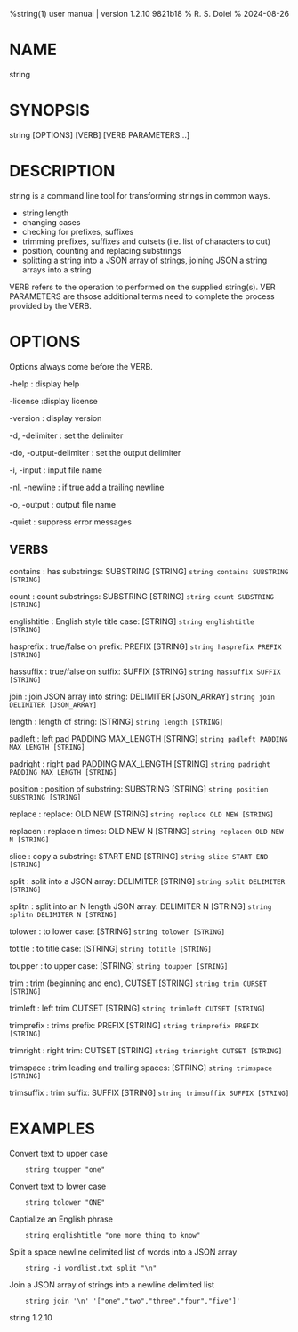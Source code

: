 %string(1) user manual | version 1.2.10 9821b18
% R. S. Doiel
% 2024-08-26

# NAME

string

# SYNOPSIS

string [OPTIONS] [VERB] [VERB PARAMETERS...]

# DESCRIPTION

string is a command line tool for transforming strings in common ways.

- string length
- changing cases
- checking for prefixes, suffixes 
- trimming prefixes, suffixes and cutsets (i.e. list of characters to cut)
- position, counting and replacing substrings
- splitting a string into a JSON array of strings, joining JSON a string arrays into a string

VERB refers to the operation to performed on the supplied string(s).
VER PARAMETERS are thsose additional terms need to complete the process
provided by the VERB.

# OPTIONS

Options always come before the VERB.

-help
: display help

-license
:display license

-version
: display version

-d, -delimiter
: set the delimiter

-do, -output-delimiter
: set the output delimiter

-i, -input
: input file name

-nl, -newline
: if true add a trailing newline

-o, -output
: output file name

-quiet
: suppress error messages


## VERBS

contains
: has substrings: SUBSTRING [STRING] `string contains SUBSTRING [STRING]`

count
: count substrings: SUBSTRING [STRING] `string count SUBSTRING [STRING]`

englishtitle
: English style title case: [STRING] `string englishtitle [STRING]`

hasprefix
: true/false on prefix: PREFIX [STRING] `string hasprefix PREFIX [STRING]`

hassuffix
: true/false on suffix: SUFFIX [STRING] `string hassuffix SUFFIX [STRING]`

join
: join JSON array into string: DELIMITER [JSON_ARRAY] `string join DELIMITER [JSON_ARRAY]`

length
: length of string: [STRING] `string length [STRING]`

padleft
: left pad PADDING MAX_LENGTH [STRING] `string padleft PADDING MAX_LENGTH [STRING]`

padright
: right pad PADDING MAX_LENGTH [STRING] `string padright PADDING MAX_LENGTH [STRING]`

position
: position of substring: SUBSTRING [STRING] `string position SUBSTRING [STRING]`

replace
: replace: OLD NEW [STRING] `string replace OLD NEW [STRING]`

replacen
: replace n times: OLD NEW N [STRING] `string replacen OLD NEW N [STRING]`

slice
: copy a substring: START END [STRING] `string slice START END [STRING]`

split
: split into a JSON array: DELIMITER [STRING] `string split DELIMITER [STRING]`

splitn
: split into an N length JSON array: DELIMITER N [STRING] `string splitn DELIMITER N [STRING]`

tolower
: to lower case: [STRING] `string tolower [STRING]`

totitle
: to title case: [STRING] `string totitle [STRING]`

toupper
: to upper case: [STRING] `string toupper [STRING]`

trim
: trim (beginning and end), CUTSET [STRING] `string trim CURSET [STRING]`

trimleft
: left trim CUTSET [STRING] `string trimleft CUTSET [STRING]`

trimprefix
: trims prefix: PREFIX [STRING] `string trimprefix PREFIX [STRING]`

trimright
: right trim: CUTSET [STRING] `string trimright CUTSET [STRING]`

trimspace
: trim leading and trailing spaces: [STRING] `string trimspace [STRING]`

trimsuffix
: trim suffix: SUFFIX [STRING] `string trimsuffix SUFFIX [STRING]`

# EXAMPLES

Convert text to upper case

~~~
	string toupper "one"
~~~

Convert text to lower case

~~~
	string tolower "ONE"
~~~

Captialize an English phrase

~~~
	string englishtitle "one more thing to know"
~~~

Split a space newline delimited list of words into a JSON array

~~~
	string -i wordlist.txt split "\n"
~~~

Join a JSON array of strings into a newline delimited list

~~~
	string join '\n' '["one","two","three","four","five"]'
~~~

string 1.2.10

